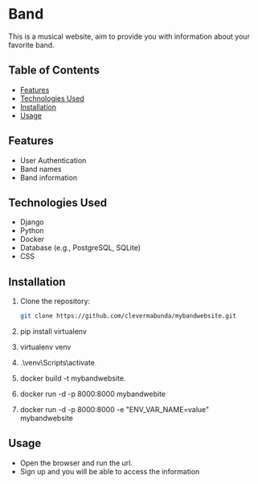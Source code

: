 # Band

This is a musical website, aim to provide you with information about your favorite band.

## Table of Contents

- [Features](#features)
- [Technologies Used](#technologies-used)
- [Installation](#installation)
- [Usage](#usage)

## Features

- User Authentication
- Band names
- Band information

## Technologies Used

- Django
- Python
- Docker
- Database (e.g., PostgreSQL, SQLite)
- CSS

## Installation

1. Clone the repository:
   ```bash
   git clone https://github.com/clevermabunda/mybandwebsite.git

2. pip install virtualenv

3. virtualenv venv
   
4. .\venv\Scripts\activate

5. docker build -t mybandwebsite. 

6. docker run -d -p 8000:8000 mybandwebite

7. docker run -d -p 8000:8000 -e "ENV_VAR_NAME=value" mybandwebsite



## Usage

- Open the browser and run the url.
- Sign up and you will be able to access the information
